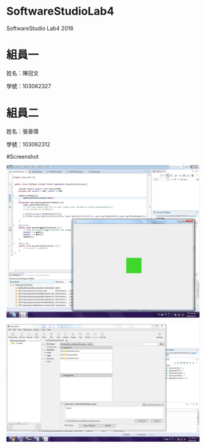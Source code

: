 # SoftwareStudioLab4
SoftwareStudio Lab4 2016

# 組員一

姓名：陳冠文

學號：103062327

# 組員二

姓名：張晉偉

學號：103062312

#Screenshot

![alt tag](/screenshot1.JPG)

![alt tag](/screenshot2.JPG)